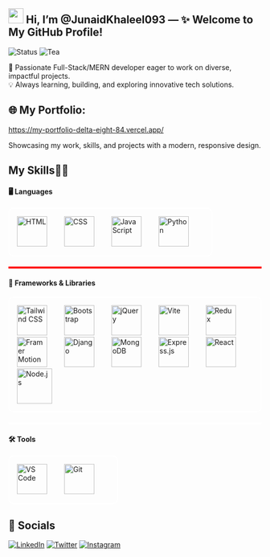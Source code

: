 ## <img src="https://raw.githubusercontent.com/MartinHeinz/MartinHeinz/master/wave.gif" width="30px"> Hi, I’m @JunaidKhaleel093 — ✨ **Welcome to My GitHub Profile!**

![Status](https://img.shields.io/badge/🚀%20Status-Coding%20in%20Progress-blue?style=for-the-badge)
![Tea](https://img.shields.io/badge/🍵%20Tea%20Level-High-brightgreen?style=for-the-badge)

🚀 Passionate Full-Stack/MERN developer eager to work on diverse, impactful projects.  
💡 Always learning, building, and exploring innovative tech solutions.

## 🌐 My Portfolio:

https://my-portfolio-delta-eight-84.vercel.app/ <br>

Showcasing my work, skills, and projects with a modern, responsive design.

## My Skills👨‍💻

#### 🖥️ Languages
<div align="left" style="border: 2px solid white; padding: 15px; border-radius: 10px; display: inline-block; background-color: transparent;">
  <img src="https://cdn.jsdelivr.net/gh/devicons/devicon/icons/html5/html5-original.svg" alt="HTML" width="60" height="60" style="margin-right: 30px;"/>
  <img src="https://cdn.jsdelivr.net/gh/devicons/devicon/icons/css3/css3-original.svg" alt="CSS" width="60" height="60" style="margin-right: 30px;"/>
  <img src="https://cdn.jsdelivr.net/gh/devicons/devicon/icons/javascript/javascript-original.svg" alt="JavaScript" width="60" height="60" style="margin-right: 30px;"/>
  <img src="https://cdn.jsdelivr.net/gh/devicons/devicon/icons/python/python-original.svg" alt="Python" width="60" height="60" style="margin-right: 30px;"/>
</div>

<hr style="border: 0; height: 4px; background-color: red; margin: 20px 0;">

#### 🚀 Frameworks & Libraries
<div align="left" style="border: 2px solid white; padding: 15px; border-radius: 10px; display: inline-block; background-color: transparent;">
  <img src="https://cdn.jsdelivr.net/gh/devicons/devicon/icons/tailwindcss/tailwindcss-original.svg" alt="Tailwind CSS" width="60" height="60" style="margin-right: 30px;"/>
  <img src="https://cdn.jsdelivr.net/gh/devicons/devicon/icons/bootstrap/bootstrap-original.svg" alt="Bootstrap" width="60" height="60" style="margin-right: 30px;"/>
  <img src="https://cdn.jsdelivr.net/gh/devicons/devicon/icons/jquery/jquery-original.svg" alt="jQuery" width="60" height="60" style="margin-right: 30px;"/>
  <img src="https://cdn.jsdelivr.net/gh/devicons/devicon/icons/vitejs/vitejs-original.svg" alt="Vite" width="60" height="60" style="margin-right: 30px;"/>
  <img src="https://cdn.jsdelivr.net/gh/devicons/devicon/icons/redux/redux-original.svg" alt="Redux" width="60" height="60" style="margin-right: 30px;"/>
  <img src="https://cdn.jsdelivr.net/gh/devicons/devicon/icons/framermotion/framermotion-original.svg" alt="Framer Motion" width="60" height="60" style="margin-right: 30px;"/>
  <img src="https://cdn.jsdelivr.net/gh/devicons/devicon/icons/django/django-plain.svg" alt="Django" width="60" height="60" style="margin-right: 30px;"/>
  <img src="https://cdn.jsdelivr.net/gh/devicons/devicon/icons/mongodb/mongodb-original.svg" alt="MongoDB" width="60" height="60" style="margin-right: 30px;"/>
  <img src="https://cdn.jsdelivr.net/gh/devicons/devicon/icons/express/express-original.svg" alt="Express.js" width="60" height="60" style="margin-right: 30px;"/>
  <img src="https://cdn.jsdelivr.net/gh/devicons/devicon/icons/react/react-original.svg" alt="React" width="60" height="60" style="margin-right: 30px;"/>
  <img src="https://cdn.jsdelivr.net/gh/devicons/devicon/icons/nodejs/nodejs-original-wordmark.svg" alt="Node.js" width="70" height="70" style="margin-right: 30px;"/>
</div>

<hr style="border: 0; height: 4px; background-color: white; margin: 20px 0;">

#### 🛠️ Tools
<div align="left" style="border: 2px solid white; padding: 15px; border-radius: 10px; display: inline-block; background-color: transparent;">
  <img src="https://cdn.jsdelivr.net/gh/devicons/devicon/icons/vscode/vscode-original.svg" alt="VS Code" width="60" height="60" style="margin-right: 30px;"/>
  <img src="https://cdn.jsdelivr.net/gh/devicons/devicon/icons/git/git-original.svg" alt="Git" width="60" height="60" style="margin-right: 30px;"/>
</div>



## 🔗 Socials


[![LinkedIn](https://img.shields.io/badge/LinkedIn-%230077B5.svg?style=flat-square&logo=linkedin&logoColor=white)](https://linkedin.com/in/junaidkhaleel093)
[![Twitter](https://img.shields.io/badge/Twitter-%231DA1F2.svg?style=flat-square&logo=twitter&logoColor=white)](https://twitter.com/JunaidKhaleel96)
[![Instagram](https://img.shields.io/badge/Instagram-%23E1306C.svg?style=flat-square&logo=instagram&logoColor=white)](https://instagram.com/mohammed_junaid_khaleel)
